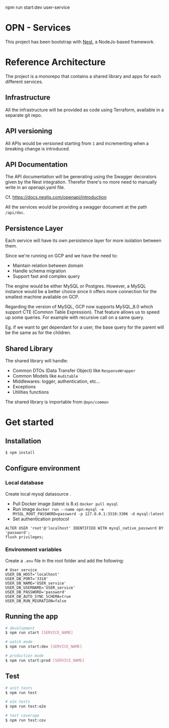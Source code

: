 npm run start:dev user-service

# OPN - Services
This project has been bootstrap with [Nest](https://github.com/nestjs/nest), a NodeJs-based framework.

# Reference Architecture 
The project is a monorepo that contains a shared library and apps for each different services.

## Infrastructure
All the infrastructure will be provided as code using Terraform, available in a separate git repo.

## API versioning
All APIs would be versioned starting from `1` and incrementing when a breaking change is introduced.

## API Documentation
The API documentation will be generating using the Swagger decorators given by the Nest integration.
Therefor there's no more need to manually write in an openapi.yaml file.

Cf. https://docs.nestjs.com/openapi/introduction

All the services would be providing a swagger document at the path `/api/doc`.
 
## Persistence Layer
Each service will have its own persistence layer for more isolation between them.
 
Since we're running on GCP and we have the need to:
- Maintain relation between domain
- Handle schema migration
- Support fast and complex query

The engine would be either MySQL or Postgres. 
However, a MySQL instance would be a better choice since it offers more connection 
for the smallest machine available on GCP.

Regarding the version of MySQL, GCP now supports MySQL_8.0 which support CTE (Common Table Expression).
That feature allows us to speed up some queries. For example with recursive call on a same query. 

Eg. if we want to get dependant for a user, the base query for the parent will be the same as for the children. 

## Shared Library
The shared library will handle:
- Common DTOs (Data Transfer Object) like `ResponseWrapper`
- Common Models like `Auditable`
- Middlewares: logger, authentication, etc...
- Exceptions
- Utilities functions

The shared library is importable from `@opn/common`


# Get started
## Installation

```bash
$ npm install
```

## Configure environment

### Local database
Create local mysql datasource .
- Pull Docker image (latest is 8.x)
`docker pull mysql`
- Run image
`docker run --name opn-mysql -e MYSQL_ROOT_PASSWORD=password -p 127.0.0.1:3310:3306 -d mysql:latest`
- Set authentication protocol
```
ALTER USER 'root'@'localhost' IDENTIFIED WITH mysql_native_password BY 'password';
flush privileges;
```

### Environment variables
Create a `.env` file in the root folder and add the following:

```.env
# User service
USER_DB_HOST='localhost'
USER_DB_PORT='3310'
USER_DB_NAME='USER_service'
USER_DB_USERNAME='USER_service'
USER_DB_PASSWORD='password'
USER_DB_AUTO_SYNC_SCHEMA=true
USER_DB_RUN_MIGRATION=false

```

## Running the app

```bash
# development
$ npm run start [SERVICE_NAME]

# watch mode
$ npm run start:dev [SERVICE_NAME]

# production mode
$ npm run start:prod [SERVICE_NAME]
```

## Test

```bash
# unit tests
$ npm run test

# e2e tests
$ npm run test:e2e

# test coverage
$ npm run test:cov
```
